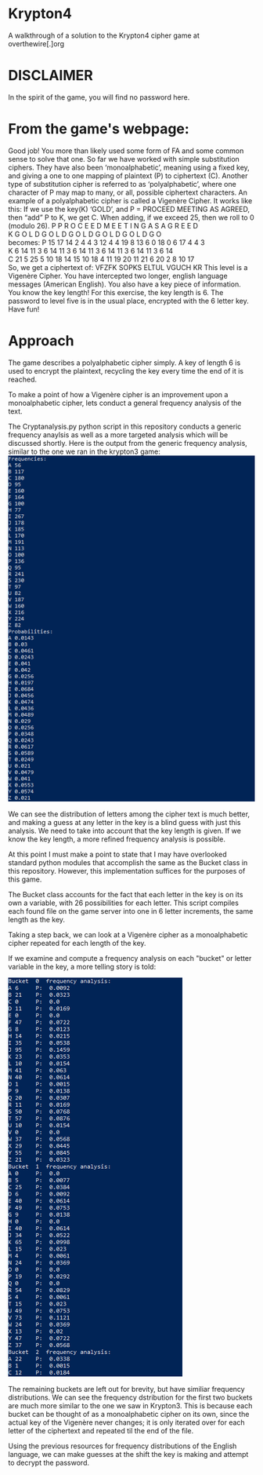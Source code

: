 # Krypton4
A walkthrough of a solution to the Krypton4 cipher game at overthewire[.]org

# DISCLAIMER
In the spirit of the game, you will find no password here. 

# From the game's webpage:

Good job!
You more than likely used some form of FA and some common sense to solve that one.
So far we have worked with simple substitution ciphers. They have also been ‘monoalphabetic’, meaning using a fixed key, and giving a one to one mapping of plaintext (P) to ciphertext (C). Another type of substitution cipher is referred to as ‘polyalphabetic’, where one character of P may map to many, or all, possible ciphertext characters.
An example of a polyalphabetic cipher is called a Vigenère Cipher. It works like this:
If we use the key(K) ‘GOLD’, and P = PROCEED MEETING AS AGREED, then “add” P to K, we get C. When adding, if we exceed 25, then we roll to 0 (modulo 26).
P P R O C E E D M E E T I N G A S A G R E E D\
K G O L D G O L D G O L D G O L D G O L D G O\
becomes:
P 15 17 14 2 4 4 3 12 4 4 19 8 13 6 0 18 0 6 17 4 4 3\
K 6 14 11 3 6 14 11 3 6 14 11 3 6 14 11 3 6 14 11 3 6 14\
C 21 5 25 5 10 18 14 15 10 18 4 11 19 20 11 21 6 20 2 8 10 17\
So, we get a ciphertext of:
VFZFK SOPKS ELTUL VGUCH KR
This level is a Vigenère Cipher. You have intercepted two longer, english language messages (American English). You also have a key piece of information. You know the key length!
For this exercise, the key length is 6. The password to level five is in the usual place, encrypted with the 6 letter key.
Have fun!

# Approach

The game describes a polyalphabetic cipher simply. A key of length 6 is used to encrypt the plaintext, recycling the key every time the end of it is reached. 

To make a point of how a Vigenère cipher is an improvement upon a monoalphabetic cipher, lets conduct a general frequency analysis of the text. 

The Cryptanalysis.py python script in this repository conducts a generic frequency anaylsis as well as a more targeted analysis which will be discussed shortly.
Here is the output from the generic frequency analysis, similar to the one we ran in the krypton3 game:
![alt text](https://github.com/Keen1/Krypton4/blob/main/Fa_mono.png?raw=true)

We can see the distribution of letters among the cipher text is much better, and making a guess at any letter in the key is a blind guess with just this analysis. 
We need to take into account that the key length is given. If we know the key length, a more refined frequency analysis is possible. 

At this point I must make a point to state that I may have overlooked standard python modules that accomplish the same as the Bucket class in this repository. However, this implementation suffices for the purposes of this game.

The Bucket class accounts for the fact that each letter in the key is on its own a variable, with 26 possibilities for each letter. This script compiles each found file on the game server into one in 6 letter increments, the same length as the key. 

Taking a step back, we can look at a Vigenère cipher as a monoalphabetic cipher repeated for each length of the key. 

If we examine and compute a frequency analysis on each "bucket" or letter variable in the key, a more telling story is told:

![alt text](https://github.com/Keen1/Krypton4/blob/main/Fa_poly.png?raw=true)

The remaining buckets are left out for brevity, but have similiar frequency distributions. We can see the frequency dstribution for the first two buckets are much more similar to the one we saw in Krypton3. This is because each bucket can be thought of as a  monoalphabetic cipher on its own, since the actual key of the Vigenère never changes; it is only iterated over for each letter of the ciphertext and repeated til the end of the file. 

Using the previous resources for frequency distributions of the English language, we can make guesses at the shift the key is making and attempt to decrypt the password.



